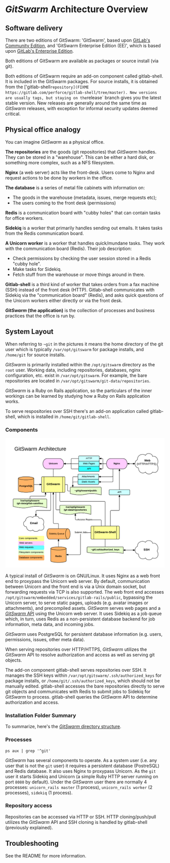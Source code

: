 # $GitSwarm$ Architecture Overview

## Software delivery

There are two editions of GitSwarm: 'GitSwarm', based upon
[GitLab's Community Edition](https://gitlab.com/gitlab-org/gitlab-ce/tree/master),
and 'GitSwarm Enterprise Edition (EE)', which is based upon
[GitLab's Enterprise Edition](https://gitlab.com/gitlab-org/gitlab-ee/tree/master).

Both editions of GitSwarm are available as packages or source install
(via git).

Both editions of GitSwarm require an add-on component called gitlab-shell.
It is included in the GitSwarm packages. For source installs, it is
obtained from the ['gitlab-shell` repository](FIXME
https://gitlab.com/perforce/gitlab-shell/tree/master). New versions are
usually tags, but staying on the `release` branch gives you the latest
stable version. New releases are generally around the same time as
$GitSwarm$ releases, with exception for informal security updates deemed
critical.

## Physical office analogy

You can imagine $GitSwarm$ as a physical office.

**The repositories** are the goods (git repositories) that $GitSwarm$
handles. They can be stored in a "warehouse". This can be either a hard
disk, or something more complex, such as a NFS filesystem.

**Nginx** (a web server) acts like the front-desk. Users come to Nginx and
request actions to be done by workers in the office.

**The database** is a series of metal file cabinets with information on:
 - The goods in the warehouse (metadata, issues, merge requests etc);
 - The users coming to the front desk (permissions)

**Redis** is a communication board with "cubby holes" that can contain
tasks for office workers.

**Sidekiq** is a worker that primarily handles sending out emails. It takes
tasks from the Redis communication board.

**A Unicorn worker** is a worker that handles quick/mundane tasks. They
work with the communication board (Redis). Their job description:
 - Check permissions by checking the user session stored in a Redis "cubby
   hole".
 - Make tasks for Sidekiq.
 - Fetch stuff from the warehouse or move things around in there.

**Gitlab-shell** is a third kind of worker that takes orders from a fax
machine (SSH) instead of the front desk (HTTP). Gitlab-shell communicates
with Sidekiq via the "communication board" (Redis), and asks quick
questions of the Unicorn workers either directly or via the front desk.

**$GitSwarm$ (the application)** is the collection of processes and business
practices that the office is run by.

## System Layout

When referring to `~git` in the pictures it means the home directory of the
git user which is typically `/var/opt/gitswarm` for package installs, and
`/home/git` for source installs.

$GitSwarm$ is primarily installed within the `/opt/gitswarm` directory as the
`root` user. Working data, including repositories, databases, nginx
configuration, etc. exist in `/var/opt/gitswarm`. For example, the bare
repositories are located in `/var/opt/gitswarm/git-data/repositories`.

$GitSwarm$ is a Ruby on Rails application, so the particulars of the inner
workings can be learned by studying how a Ruby on Rails application works.

To serve respositories over SSH there's an add-on application called
gitlab-shell, which is installed in `/home/git/gitlab-shell`.

### Components

![$GitSwarm$ Diagram Overview](gitswarm_diagram_overview.png)

A typical install of $GitSwarm$ is on GNU/Linux. It uses Nginx as a web front
end to proxypass the Unicorn web server. By default, communication between
Unicorn and the front end is via a Unix domain socket, but forwarding
requests via TCP is also supported. The web front end accesses
`/opt/gitswarm/embedded/services/gitlab-rails/public`, bypassing the
Unicorn server, to serve static pages, uploads (e.g. avatar images or
attachments), and precompiled assets. $GitSwarm$ serves web pages and a
[$GitSwarm$ API](../api/README.md) using the Unicorn web server. It uses
Sidekiq as a job queue which, in turn, uses Redis as a non-persistent
database backend for job information, meta data, and incoming jobs.

$GitSwarm$ uses PostgreSQL for persistent database information (e.g. users,
permissions, issues, other meta data).

When serving repositories over HTTP/HTTPS, $GitSwarm$ utilizes the $GitSwarm$
API to resolve authorization and access as well as serving git objects.

The add-on component gitlab-shell serves repositories over SSH. It manages
the SSH keys within `/var/opt/gitswarm/.ssh/authorized_keys` for package
installs, or `/home/git/.ssh/authorized_keys`, which should not be manually
edited. gitlab-shell accesses the bare repositories directly to serve git
objects and communicates with Redis to submit jobs to Sidekiq for
$GitSwarm$ to process. gitlab-shell queries the $GitSwarm$ API to determine
authorization and access.

### Installation Folder Summary

To summarize, here's the [$GitSwarm$ directory structure](../install/structure.md).

### Processes

    ps aux | grep '^git'

$GitSwarm$ has several components to operate. As a system user (i.e. any user
that is not the `git` user) it requires a persistent database (PostreSQL)
and Redis database. It also uses Nginx to proxypass Unicorn. As the `git`
user it starts Sidekiq and Unicorn (a simple Ruby HTTP server running on
port `8080` by default). Under the $GitSwarm$ user there are normally 4
processes: `unicorn_rails master` (1 process), `unicorn_rails worker` (2
processes), `sidekiq` (1 process).

### Repository access

Repositories can be accessed via HTTP or SSH. HTTP cloning/push/pull
utilizes the $GitSwarm$ API and SSH cloning is handled by gitlab-shell
(previously explained).

## Troubleshooting

See the README for more information.
